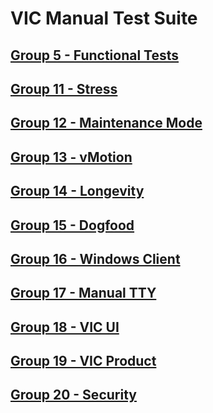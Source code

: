 VIC Manual Test Suite
=======


[Group 5 - Functional Tests](Group5-Functional-Tests/TestCases.md)
-
[Group 11 - Stress](Group11-Stress/TestCases.md)
-
[Group 12 - Maintenance Mode](Group12-Maintenance-Mode/TestCases.md)
-
[Group 13 - vMotion](Group13-vMotion/TestCases.md)
-
[Group 14 - Longevity](Group14-Longevity/TestCases.md)
-
[Group 15 - Dogfood](Group15-Dogfood/TestCases.md)
-
[Group 16 - Windows Client](Group16-WindowsClient/TestCases.md)
-
[Group 17 - Manual TTY](Group17-ManualTTY/TestCases.md)
-
[Group 18 - VIC UI](Group18-VIC-UI/TestCases.md)
-
[Group 19 - VIC Product](Group19-VIC-Product/TestCases.md)
-
[Group 20 - Security](Group20-Security/TestCases.md)
-
